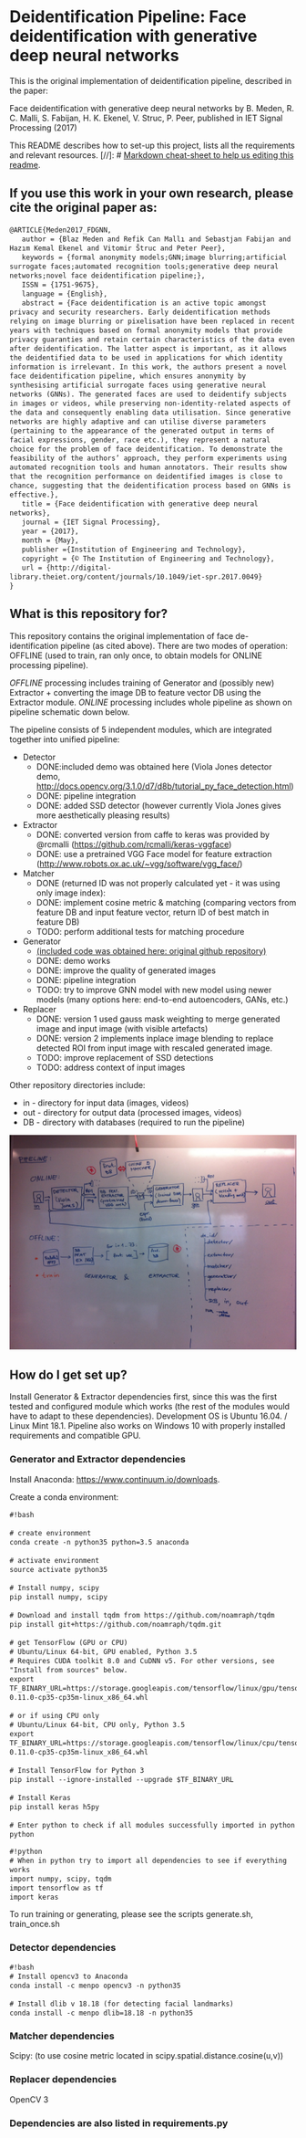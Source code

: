 # Deidentification Pipeline: Face deidentification with generative deep neural networks #

This is the original implementation of deidentification pipeline, described in the paper:

Face deidentification with generative deep neural networks by B. Meden, R. C. Malli, S. Fabijan, H. K. Ekenel, V. Struc, P. Peer, published in IET Signal Processing (2017)

This README describes how to set-up this project, lists all the requirements and relevant resources.
[//]: # [Markdown cheat-sheet to help us editing this readme](https://bitbucket.org/tutorials/markdowndemo).

## If you use this work in your own research, please cite the original paper as:
```
@ARTICLE{Meden2017_FDGNN,
   author = {Blaz Meden and Refik Can Mallı and Sebastjan Fabijan and Hazım Kemal Ekenel and Vitomir Štruc and Peter Peer},
   keywords = {formal anonymity models;GNN;image blurring;artificial surrogate faces;automated recognition tools;generative deep neural networks;novel face deidentification pipeline;},
   ISSN = {1751-9675},
   language = {English},
   abstract = {Face deidentification is an active topic amongst privacy and security researchers. Early deidentification methods relying on image blurring or pixelisation have been replaced in recent years with techniques based on formal anonymity models that provide privacy guaranties and retain certain characteristics of the data even after deidentification. The latter aspect is important, as it allows the deidentified data to be used in applications for which identity information is irrelevant. In this work, the authors present a novel face deidentification pipeline, which ensures anonymity by synthesising artificial surrogate faces using generative neural networks (GNNs). The generated faces are used to deidentify subjects in images or videos, while preserving non-identity-related aspects of the data and consequently enabling data utilisation. Since generative networks are highly adaptive and can utilise diverse parameters (pertaining to the appearance of the generated output in terms of facial expressions, gender, race etc.), they represent a natural choice for the problem of face deidentification. To demonstrate the feasibility of the authors’ approach, they perform experiments using automated recognition tools and human annotators. Their results show that the recognition performance on deidentified images is close to chance, suggesting that the deidentification process based on GNNs is effective.},
   title = {Face deidentification with generative deep neural networks},
   journal = {IET Signal Processing},
   year = {2017},
   month = {May},
   publisher ={Institution of Engineering and Technology},
   copyright = {© The Institution of Engineering and Technology},
   url = {http://digital-library.theiet.org/content/journals/10.1049/iet-spr.2017.0049}
}
```

## What is this repository for? ##

This repository contains the original implementation of face de-identification pipeline (as cited above). There are two modes of operation: OFFLINE (used to train, ran only once, to obtain models for ONLINE processing pipeline).

*OFFLINE* processing includes training of Generator and (possibly new) Extractor + converting the image DB to feature vector DB using the Extractor module.
*ONLINE* processing includes whole pipeline as shown on pipeline schematic down below.

The pipeline consists of 5 independent modules, which are integrated together into unified pipeline:

* Detector
    + DONE:included demo was obtained here (Viola Jones detector demo, http://docs.opencv.org/3.1.0/d7/d8b/tutorial_py_face_detection.html)
    + DONE: pipeline integration
    + DONE: added SSD detector (however currently Viola Jones gives more aesthetically pleasing results)
* Extractor
    + DONE: converted version from caffe to keras was provided by @rcmalli (https://github.com/rcmalli/keras-vggface)
    + DONE: use a pretrained VGG Face model for feature extraction (http://www.robots.ox.ac.uk/~vgg/software/vgg_face/)
* Matcher
    + DONE (returned ID was not properly calculated yet - it was using only image index):
    + DONE: implement cosine metric & matching (comparing vectors from feature DB and input feature vector, return ID of best match in feature DB)
    + TODO: perform additional tests for matching procedure
* Generator 
    + [(included code was obtained here: original github repository)](https://github.com/zo7/deconvfaces)
    + DONE: demo works
    + DONE: improve the quality of generated images
    + DONE: pipeline integration
    - TODO: try to improve GNN model with new model using newer models (many options here: end-to-end autoencoders, GANs, etc.)
* Replacer
    + DONE: version 1 used gauss mask weighting to merge generated image and input image (with visible artefacts)
    + DONE: version 2 implements inplace image blending to replace detected ROI from input image with rescaled generated image.
    - TODO: improve replacement of SSD detections
    - TODO: address context of input images

Other repository directories include:
* in - directory for input data (images, videos)
* out - directory for output data (processed images, videos)
* DB - directory with databases (required to run the pipeline)

![The pipeline schematic](docs/pipeline-scheme.jpg)

## How do I get set up? ##

Install Generator & Extractor dependencies first, since this was the first tested and configured module which works (the rest of the modules would have to adapt to these dependencies).
Development OS is Ubuntu 16.04. / Linux Mint 18.1. Pipeline also works on Windows 10 with properly installed requirements and compatible GPU.

### Generator and Extractor dependencies ###

Install Anaconda: https://www.continuum.io/downloads.

Create a conda environment:
```
#!bash

# create environment
conda create -n python35 python=3.5 anaconda

# activate environment
source activate python35

# Install numpy, scipy
pip install numpy, scipy

# Download and install tqdm from https://github.com/noamraph/tqdm
pip install git+https://github.com/noamraph/tqdm.git

# get TensorFlow (GPU or CPU)
# Ubuntu/Linux 64-bit, GPU enabled, Python 3.5
# Requires CUDA toolkit 8.0 and CuDNN v5. For other versions, see "Install from sources" below.
export TF_BINARY_URL=https://storage.googleapis.com/tensorflow/linux/gpu/tensorflow-0.11.0-cp35-cp35m-linux_x86_64.whl

# or if using CPU only
# Ubuntu/Linux 64-bit, CPU only, Python 3.5
export TF_BINARY_URL=https://storage.googleapis.com/tensorflow/linux/cpu/tensorflow-0.11.0-cp35-cp35m-linux_x86_64.whl

# Install TensorFlow for Python 3
pip install --ignore-installed --upgrade $TF_BINARY_URL

# Install Keras
pip install keras h5py

# Enter python to check if all modules successfully imported in python
python

```
```
#!python
# When in python try to import all dependencies to see if everything works
import numpy, scipy, tqdm
import tensorflow as tf
import keras

```

To run training or generating, please see the scripts generate.sh, train_once.sh


### Detector dependencies ###

```
#!bash
# Install opencv3 to Anaconda
conda install -c menpo opencv3 -n python35

# Install dlib v 18.18 (for detecting facial landmarks)
conda install -c menpo dlib=18.18 -n python35
```

### Matcher dependencies ###

Scipy: (to use cosine metric located in scipy.spatial.distance.cosine(u,v))

### Replacer dependencies ###

OpenCV 3

### Dependencies are also listed in requirements.py 
